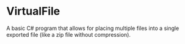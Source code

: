 # VirtualFile
A basic C# program that allows for placing multiple files into a single exported file (like a zip file without compression).
